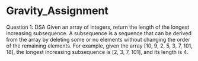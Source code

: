 # Gravity_Assignment
Question 1: DSA Given an array of integers, return the length of the longest increasing subsequence.
A subsequence is a sequence that can be derived from the array by deleting some or no elements
without changing the order of the remaining elements. For example, given the array [10, 9, 2, 5, 3, 7,
101, 18], the longest increasing subsequence is [2, 3, 7, 101], and its length is 4.